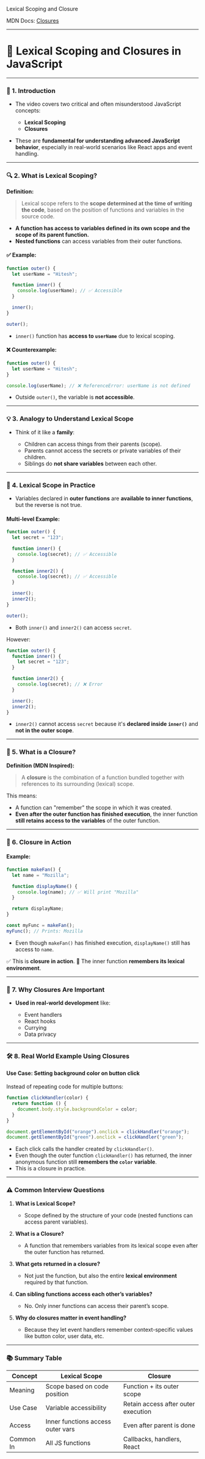 Lexical Scoping and Closure

MDN Docs:
[Closures](https://developer.mozilla.org/en-US/docs/Web/JavaScript/Guide/Closures)

--- 


# 🧠 Lexical Scoping and Closures in JavaScript

---

### 📌 1. Introduction

* The video covers two critical and often misunderstood JavaScript concepts:

  * **Lexical Scoping**
  * **Closures**
* These are **fundamental for understanding advanced JavaScript behavior**, especially in real-world scenarios like React apps and event handling.

---

### 🔍 2. What is Lexical Scoping?

**Definition:**

> Lexical scope refers to the **scope determined at the time of writing the code**, based on the position of functions and variables in the source code.

* **A function has access to variables defined in its own scope and the scope of its parent function.**
* **Nested functions** can access variables from their outer functions.

#### ✅ Example:

```javascript
function outer() {
  let userName = "Hitesh";

  function inner() {
    console.log(userName); // ✅ Accessible
  }

  inner();
}

outer();
```

* `inner()` function has **access to `userName`** due to lexical scoping.

#### ❌ Counterexample:

```javascript
function outer() {
  let userName = "Hitesh";
}

console.log(userName); // ❌ ReferenceError: userName is not defined
```

* Outside `outer()`, the variable is **not accessible**.

---

### 💡 3. Analogy to Understand Lexical Scope

* Think of it like a **family**:

  * Children can access things from their parents (scope).
  * Parents cannot access the secrets or private variables of their children.
  * Siblings do **not share variables** between each other.

---

### 🧪 4. Lexical Scope in Practice

* Variables declared in **outer functions** are **available to inner functions**, but the reverse is not true.

#### Multi-level Example:

```javascript
function outer() {
  let secret = "123";

  function inner() {
    console.log(secret); // ✅ Accessible
  }

  function inner2() {
    console.log(secret); // ✅ Accessible
  }

  inner();
  inner2();
}

outer();
```

* Both `inner()` and `inner2()` can access `secret`.

However:

```javascript
function outer() {
  function inner() {
    let secret = "123";
  }

  function inner2() {
    console.log(secret); // ❌ Error
  }

  inner();
  inner2();
}
```

* `inner2()` cannot access `secret` because it's **declared inside `inner()`** and **not in the outer scope**.

---

### 🧩 5. What is a Closure?

**Definition (MDN Inspired):**

> A **closure** is the combination of a function bundled together with references to its surrounding (lexical) scope.

This means:

* A function can "remember" the scope in which it was created.
* **Even after the outer function has finished execution**, the inner function **still retains access to the variables** of the outer function.

---

### 🔁 6. Closure in Action

#### Example:

```javascript
function makeFan() {
  let name = "Mozilla";

  function displayName() {
    console.log(name); // ✅ Will print "Mozilla"
  }

  return displayName;
}

const myFunc = makeFan();
myFunc(); // Prints: Mozilla
```

* Even though `makeFan()` has finished execution, `displayName()` still has access to `name`.

✅ This is **closure in action**.
🧠 The inner function **remembers its lexical environment**.

---

### 🎯 7. Why Closures Are Important

* **Used in real-world development** like:

  * Event handlers
  * React hooks
  * Currying
  * Data privacy

---

### 🛠️ 8. Real World Example Using Closures

#### Use Case: Setting background color on button click

Instead of repeating code for multiple buttons:

```javascript
function clickHandler(color) {
  return function () {
    document.body.style.backgroundColor = color;
  }
}

document.getElementById("orange").onclick = clickHandler("orange");
document.getElementById("green").onclick = clickHandler("green");
```

* Each click calls the handler created by `clickHandler()`.
* Even though the outer function `clickHandler()` has returned, the inner anonymous function still **remembers the `color` variable**.
* This is a closure in practice.

---

### ⚠️ Common Interview Questions

1. **What is Lexical Scope?**

   * Scope defined by the structure of your code (nested functions can access parent variables).

2. **What is a Closure?**

   * A function that remembers variables from its lexical scope even after the outer function has returned.

3. **What gets returned in a closure?**

   * Not just the function, but also the entire **lexical environment** required by that function.

4. **Can sibling functions access each other’s variables?**

   * No. Only inner functions can access their parent’s scope.

5. **Why do closures matter in event handling?**

   * Because they let event handlers remember context-specific values like button color, user data, etc.

---

### 📚 Summary Table

| Concept   | Lexical Scope                     | Closure                             |
| --------- | --------------------------------- | ----------------------------------- |
| Meaning   | Scope based on code position      | Function + its outer scope          |
| Use Case  | Variable accessibility            | Retain access after outer execution |
| Access    | Inner functions access outer vars | Even after parent is done           |
| Common In | All JS functions                  | Callbacks, handlers, React          |
